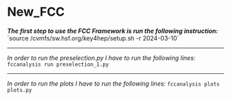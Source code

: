 # New_FCC
**_The first step to use the FCC Framework is run the following instruction:_**
 ´source /cvmfs/sw.hsf.org/key4hep/setup.sh -r 2024-03-10´
 ___
_In order to run the preselection.py I have to run the following lines:_
`fccanalysis run preselection_1.py`
___
_In order to run the plots I have to run the following lines:_
`fccanalysis plots plots.py`
